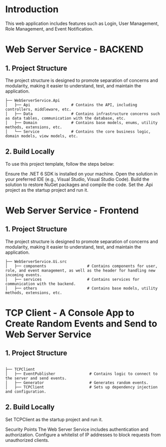 # Introduction
This web application includes features such as Login, User Management, Role Management, and Event Notification.

# Web Server Service - BACKEND
## 1. Project Structure

The project structure is designed to promote separation of concerns and modularity, making it easier to understand, test, and maintain the application.
```
├── WebServerService.Api
│   ├── Api                  # Contains the API, including controllers, middleware, etc.
│   ├── Data                 # Contains infrastructure concerns such as data tables, communication with the database, etc.
│   ├── Domain               # Contains base models, enums, utility methods, extensions, etc.
│   └── Service              # Contains the core business logic, domain models, view models, etc.
```
## 2. Build Locally
To use this project template, follow the steps below:

Ensure the .NET 6 SDK is installed on your machine.
Open the solution in your preferred IDE (e.g., Visual Studio, Visual Studio Code).
Build the solution to restore NuGet packages and compile the code.
Set the .Api project as the startup project and run it.
# Web Server Service - Frontend

## 1. Project Structure
The project structure is designed to promote separation of concerns and modularity, making it easier to understand, test, and maintain the application.
```
├── WebServerService.Ui.src
│   ├── components                  # Contains components for user, role, and event management, as well as the header for handling new incoming events.
│   ├── services                    # Contains services for communication with the backend.
│   ├── others                      # Contains base models, utility methods, extensions, etc.
```

# TCP Client - A Console App to Create Random Events and Send to Web Server Service

## 1. Project Structure
```

├── TCPClient
│   ├── EventPublisher               # Contains logic to connect to the server and send events.
│   ├── Generator                    # Generates random events.
│   ├── TCPClient                    # Sets up dependency injection and configuration.
```

## 2. Build Locally
Set TCPClient as the startup project and run it.

Security Points
The Web Server Service includes authentication and authorization. Configure a whitelist of IP addresses to block requests from unauthorized clients.